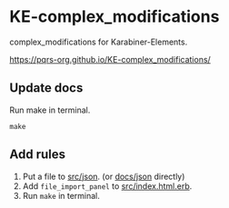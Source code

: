 # KE-complex_modifications

complex_modifications for Karabiner-Elements.

https://pqrs-org.github.io/KE-complex_modifications/

## Update docs

Run make in terminal.

```
make
```

## Add rules

1. Put a file to [src/json](tree/master/src/json). (or [docs/json](tree/master/docs/json) directly)
2. Add `file_import_panel` to [src/index.html.erb](tree/master/src/index.html.erb).
3. Run `make` in terminal.
